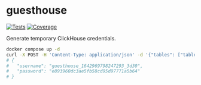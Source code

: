 # guesthouse

[![Tests](https://img.shields.io/github/workflow/status/dioptra-io/guesthouse/Tests?logo=github)](https://github.com/dioptra-io/guesthouse/actions/workflows/tests.yml)
[![Coverage](https://img.shields.io/codecov/c/github/dioptra-io/guesthouse?logo=codecov&logoColor=white)](https://app.codecov.io/gh/dioptra-io/guesthouse)

Generate temporary ClickHouse credentials.

```bash
docker compose up -d
curl -X POST -H 'Content-Type: application/json' -d '{"tables": ["table1"]}' http://localhost:8000
# {
#   "username": "guesthouse_1642969798247293_3d30",
#   "password": "e893960dc3ae5fb58cd95d97771a5b64"
# }
```
